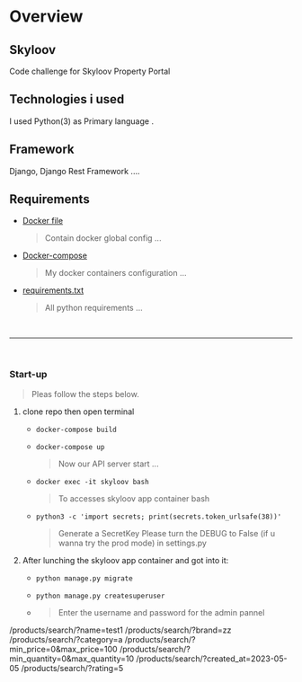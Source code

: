 # Overview

## Skyloov
 Code challenge for Skyloov Property Portal

## Technologies i used

I used Python(3) as Primary language .

## Framework

Django, Django Rest Framework ....

## Requirements

- [Docker file](http://192.168.1.146/neo/neo-api/-/blob/dev/Dockerfile)

  > Contain docker global config ...

- [Docker-compose](http://192.168.1.146/neo/neo-api/-/blob/dev/docker-compose.yml)

  > My docker containers configuration ...

- [requirements.txt](http://192.168.1.146/neo/neo-api/-/blob/dev/requirements.txt)

  > All python requirements ...

<br>
<hr>
<br>

### Start-up

> Pleas follow the steps below.

1. clone repo then open terminal

   - `docker-compose build`
   - `docker-compose up`
     > Now our API server start ...
   - `docker exec -it skyloov bash`
     > To accesses skyloov app container bash


   - `python3 -c 'import secrets; print(secrets.token_urlsafe(38))'` 
     > Generate a SecretKey
     > Please turn the DEBUG to False (if u wanna try the prod mode) in settings.py

2. After lunching the skyloov app container and got into it:

   - `python manage.py migrate`
   - `python manage.py createsuperuser`

   - > Enter the username and password for the admin pannel 



/products/search/?name=test1
/products/search/?brand=zz
/products/search/?category=a
/products/search/?min_price=0&max_price=100
/products/search/?min_quantity=0&max_quantity=10
/products/search/?created_at=2023-05-05
/products/search/?rating=5